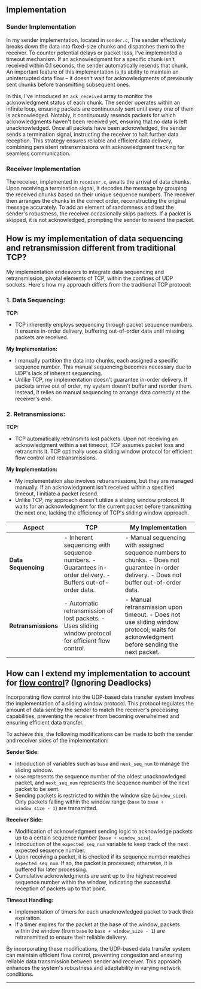 ## Implementation
### Sender Implementation

In my sender implementation, located in `sender.c`, The sender effectively breaks down the data into fixed-size chunks and dispatches them to the receiver. To counter potential delays or packet loss, I've implemented a timeout mechanism. If an acknowledgment for a specific chunk isn't received within 0.1 seconds, the sender automatically resends that chunk. An important feature of this implementation is its ability to maintain an uninterrupted data flow – it doesn't wait for acknowledgments of previously sent chunks before transmitting subsequent ones.

In this, I've introduced an `ack_received` array to monitor the acknowledgment status of each chunk. The sender operates within an infinite loop, ensuring packets are continuously sent until every one of them is acknowledged. Notably, it continuously resends packets for which acknowledgments haven't been received yet, ensuring that no data is left unacknowledged. Once all packets have been acknowledged, the sender sends a termination signal, instructing the receiver to halt further data reception. This strategy ensures reliable and efficient data delivery, combining persistent retransmissions with acknowledgment tracking for seamless communication.
### Receiver Implementation

The receiver, implemented in `receiver.c`, awaits the arrival of data chunks. Upon receiving a termination signal, it decodes the message by grouping the received chunks based on their unique sequence numbers. The receiver then arranges the chunks in the correct order, reconstructing the original message accurately. To add an element of randomness and test the sender's robustness, the receiver occasionally skips packets. If a packet is skipped, it is not acknowledged, prompting the sender to resend the packet.



## How is **my** implementation of data sequencing and retransmission different from traditional TCP?

My implementation endeavors to integrate data sequencing and retransmission, pivotal elements of TCP, within the confines of UDP sockets. Here's how my approach differs from the traditional TCP protocol:

### 1. **Data Sequencing:**

**TCP:**
- TCP inherently employs sequencing through packet sequence numbers. It ensures in-order delivery, buffering out-of-order data until missing packets are received.

**My Implementation:**
- I manually partition the data into chunks, each assigned a specific sequence number. This manual sequencing becomes necessary due to UDP's lack of inherent sequencing.
- Unlike TCP, my implementation doesn't guarantee in-order delivery. If packets arrive out of order, my system doesn't buffer and reorder them. Instead, it relies on manual sequencing to arrange data correctly at the receiver's end.

### 2. **Retransmissions:**

**TCP:**
- TCP automatically retransmits lost packets. Upon not receiving an acknowledgment within a set timeout, TCP assumes packet loss and retransmits it. TCP optimally uses a sliding window protocol for efficient flow control and retransmissions.

**My Implementation:**
- My implementation also involves retransmissions, but they are managed manually. If an acknowledgment isn't received within a specified timeout, I initiate a packet resend.
- Unlike TCP, my approach doesn't utilize a sliding window protocol. It waits for an acknowledgment for the current packet before transmitting the next one, lacking the efficiency of TCP's sliding window approach.

| Aspect                      | TCP                                       | My Implementation                           |
|------------------------------|-------------------------------------------|-----------------------------------------------|
| **Data Sequencing**          | - Inherent sequencing with sequence numbers. - Guarantees in-order delivery. - Buffers out-of-order data.  | - Manual sequencing with assigned sequence numbers to chunks. - Does not guarantee in-order delivery. - Does not buffer out-of-order data. |
| **Retransmissions**          | - Automatic retransmission of lost packets. - Uses sliding window protocol for efficient flow control. | - Manual retransmission upon timeout. - Does not use sliding window protocol; waits for acknowledgment before sending the next packet. |



## How can I extend my implementation to account for [flow control](https://en.wikipedia.org/wiki/Transmission_Control_Protocol#Flow_control)? (Ignoring Deadlocks)

Incorporating flow control into the UDP-based data transfer system involves the implementation of a sliding window protocol. This protocol regulates the amount of data sent by the sender to match the receiver's processing capabilities, preventing the receiver from becoming overwhelmed and ensuring efficient data transfer.

To achieve this, the following modifications can be made to both the sender and receiver sides of the implementation:

**Sender Side:**
- Introduction of variables such as `base` and `next_seq_num` to manage the sliding window.
- `base` represents the sequence number of the oldest unacknowledged packet, and `next_seq_num` represents the sequence number of the next packet to be sent.
- Sending packets is restricted to within the window size (`window_size`). Only packets falling within the window range (`base` to `base + window_size - 1`) are transmitted.
  
**Receiver Side:**
- Modification of acknowledgment sending logic to acknowledge packets up to a certain sequence number (`base + window_size`).
- Introduction of the `expected_seq_num` variable to keep track of the next expected sequence number.
- Upon receiving a packet, it is checked if its sequence number matches `expected_seq_num`. If so, the packet is processed; otherwise, it is buffered for later processing.
- Cumulative acknowledgments are sent up to the highest received sequence number within the window, indicating the successful reception of packets up to that point.

**Timeout Handling:**
- Implementation of timers for each unacknowledged packet to track their expiration.
- If a timer expires for the packet at the base of the window, packets within the window (from `base` to `base + window_size - 1`) are retransmitted to ensure their reliable delivery.

By incorporating these modifications, the UDP-based data transfer system can maintain efficient flow control, preventing congestion and ensuring reliable data transmission between sender and receiver. This approach enhances the system's robustness and adaptability in varying network conditions.

---